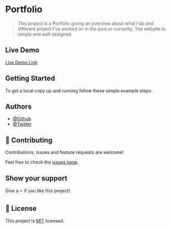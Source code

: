 # Portfolio

> This project is a Portfolio giving an overview about what I do and different project I've worked on in the past or currently. The website is simple and well designed.


## Live Demo 

[Live Demo Link](https://nevillionaire.github.io/portfolio)


## Getting Started
To get a local copy up and running follow these simple example steps.


## Authors

- [@Github](https://github.com/nevillionaire)
- [@Twitter](https://twitter.com/nevillionaire)

## 🤝 Contributing

Contributions, issues and feature requests are welcome!

Feel free to check the [issues page](../../issues/).

## Show your support

Give a ⭐️ if you like this project!

## 📝 License

This project is [MIT](./LICENSE) licensed.